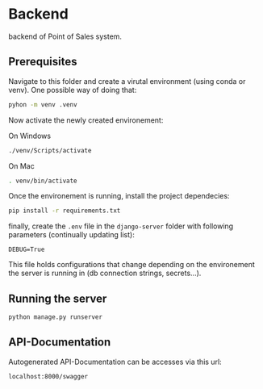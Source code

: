 # Backend

backend of Point of Sales system.

## Prerequisites

Navigate to this folder and create a virutal environment (using conda or venv). One possible way of doing that:

```bash
pyhon -m venv .venv
```

Now activate the newly created environement:

On Windows
```bash
./venv/Scripts/activate
```

On Mac
```bash
. venv/bin/activate
```

Once the environement is running, install the project dependecies:

```bash
pip install -r requirements.txt
```

finally, create the `.env` file in the `django-server` folder with following parameters (continually updating list):

```
DEBUG=True
```

This file holds configurations that change depending on the environement the server is running in (db connection strings, secrets...).

## Running the server

```bash
python manage.py runserver
```

## API-Documentation
Autogenerated API-Documentation can be accesses via this url:

```url
localhost:8000/swagger
```
